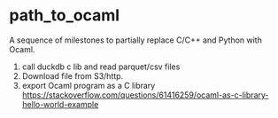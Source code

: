 # path_to_ocaml

A sequence of milestones to partially replace C/C++ and Python with Ocaml.


1. call duckdb c lib and read parquet/csv files
2. Download file from S3/http.
3. export Ocaml program as a C library
     https://stackoverflow.com/questions/61416259/ocaml-as-c-library-hello-world-example
     

